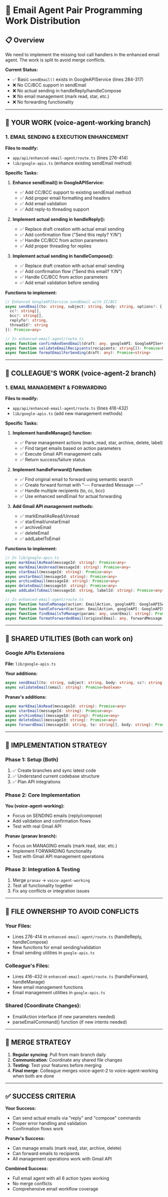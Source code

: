 # 🤝 Email Agent Pair Programming Work Distribution

## 📋 **Overview**
We need to implement the missing tool call handlers in the enhanced email agent. The work is split to avoid merge conflicts.

**Current Status:**
- ✅ Basic `sendEmail()` exists in GoogleAPIService (lines 284-317)
- ❌ No CC/BCC support in sendEmail 
- ❌ No actual sending in handleReply/handleCompose
- ❌ No email management (mark read, star, etc.)
- ❌ No forwarding functionality

---

## 🎯 **YOUR WORK (voice-agent-working branch)**

### **1. EMAIL SENDING & EXECUTION ENHANCEMENT**
**Files to modify:**
- `app/api/enhanced-email-agent/route.ts` (lines 276-414)
- `lib/google-apis.ts` (enhance existing sendEmail method)

**Specific Tasks:**
1. **Enhance sendEmail() in GoogleAPIService:**
   - ✅ Add CC/BCC support to existing sendEmail method
   - ✅ Add proper email formatting and headers
   - ✅ Add email validation
   - ✅ Add reply-to threading support

2. **Implement actual sending in handleReply():**
   - ✅ Replace draft creation with actual email sending
   - ✅ Add confirmation flow ("Send this reply? Y/N")
   - ✅ Handle CC/BCC from action parameters
   - ✅ Add proper threading for replies

3. **Implement actual sending in handleCompose():**
   - ✅ Replace draft creation with actual email sending  
   - ✅ Add confirmation flow ("Send this email? Y/N")
   - ✅ Handle CC/BCC from action parameters
   - ✅ Add email validation before sending

**Functions to implement:**
```typescript
// Enhanced GoogleAPIService.sendEmail with CC/BCC
async sendEmail(to: string, subject: string, body: string, options?: {
  cc?: string[], 
  bcc?: string[], 
  replyTo?: string,
  threadId?: string
}): Promise<any>

// In enhanced-email-agent/route.ts  
async function confirmAndSendEmail(draft: any, googleAPI: GoogleAPIService): Promise<any>
async function validateEmailRecipients(recipients: string[]): Promise<boolean>
async function formatEmailForSending(draft: any): Promise<string>
```

---

## 🎯 **COLLEAGUE'S WORK (voice-agent-2 branch)**

### **1. EMAIL MANAGEMENT & FORWARDING**
**Files to modify:**
- `app/api/enhanced-email-agent/route.ts` (lines 416-432)
- `lib/google-apis.ts` (add new management methods)

**Specific Tasks:**
1. **Implement handleManage() function:**
   - ✅ Parse management actions (mark_read, star, archive, delete, label)
   - ✅ Find target emails based on action parameters
   - ✅ Execute Gmail API management calls
   - ✅ Return success/failure status

2. **Implement handleForward() function:**
   - ✅ Find original email to forward using semantic search
   - ✅ Create forward format with "--- Forwarded Message ---"
   - ✅ Handle multiple recipients (to, cc, bcc)
   - ✅ Use enhanced sendEmail for actual forwarding

3. **Add Gmail API management methods:**
   - ✅ markEmailAsRead/Unread
   - ✅ starEmail/unstarEmail  
   - ✅ archiveEmail
   - ✅ deleteEmail
   - ✅ addLabelToEmail

**Functions to implement:**
```typescript
// In lib/google-apis.ts
async markEmailAsRead(messageId: string): Promise<any>
async markEmailAsUnread(messageId: string): Promise<any>
async starEmail(messageId: string): Promise<any> 
async unstarEmail(messageId: string): Promise<any>
async archiveEmail(messageId: string): Promise<any>
async deleteEmail(messageId: string): Promise<any>
async addLabelToEmail(messageId: string, labelId: string): Promise<any>

// In enhanced-email-agent/route.ts
async function handleManage(action: EmailAction, googleAPI: GoogleAPIService, userEmail: string)
async function handleForward(action: EmailAction, googleAPI: GoogleAPIService, userEmail: string)  
async function findEmailsToManage(params: any, userEmail: string): Promise<string[]>
async function formatForwardedEmail(originalEmail: any, forwardMessage: string): Promise<string>
```

---

## 🔧 **SHARED UTILITIES (Both can work on)**

### **Google APIs Extensions**
**File:** `lib/google-apis.ts`

**Your additions:**
```typescript
async sendEmail(to: string, subject: string, body: string, cc?: string[], bcc?: string[])
async validateEmail(email: string): Promise<boolean>
```

**Pranav's additions:**
```typescript
async markEmailAsRead(messageId: string): Promise<any>
async starEmail(messageId: string): Promise<any>
async archiveEmail(messageId: string): Promise<any>
async deleteEmail(messageId: string): Promise<any>
async forwardEmail(messageId: string, to: string[], body: string): Promise<any>
```

---

## 🚀 **IMPLEMENTATION STRATEGY**

### **Phase 1: Setup (Both)**
1. ✅ Create branches and sync latest code
2. ✅ Understand current codebase structure
3. ✅ Plan API integrations

### **Phase 2: Core Implementation**
**You (voice-agent-working):**
- Focus on SENDING emails (reply/compose)
- Add validation and confirmation flows
- Test with real Gmail API

**Pranav (pranav branch):**
- Focus on MANAGING emails (mark read, star, etc.)
- Implement FORWARDING functionality  
- Test with Gmail API management operations

### **Phase 3: Integration & Testing**
1. Merge `pranav` → `voice-agent-working`
2. Test all functionality together
3. Fix any conflicts or integration issues

---

## 📁 **FILE OWNERSHIP TO AVOID CONFLICTS**

### **Your Files:**
- Lines 276-414 in `enhanced-email-agent/route.ts` (handleReply, handleCompose)
- New functions for email sending/validation
- Email sending utilities in `google-apis.ts`

### **Colleague's Files:**  
- Lines 416-432 in `enhanced-email-agent/route.ts` (handleForward, handleManage)
- New email management functions
- Email management utilities in `google-apis.ts`

### **Shared (Coordinate Changes):**
- EmailAction interface (if new parameters needed)
- parseEmailCommand() function (if new intents needed)

---

## 🔀 **MERGE STRATEGY**

1. **Regular syncing**: Pull from main branch daily
2. **Communication**: Coordinate any shared file changes
3. **Testing**: Test your features before merging
4. **Final merge**: Colleague merges voice-agent-2 to voice-agent-working when both are done

---

## ✅ **SUCCESS CRITERIA**

**Your Success:**
- Can send actual emails via "reply" and "compose" commands
- Proper error handling and validation
- Confirmation flows work

**Pranav's Success:**
- Can manage emails (mark read, star, archive, delete)
- Can forward emails to recipients
- All management operations work with Gmail API

**Combined Success:**
- Full email agent with all 6 action types working
- No merge conflicts
- Comprehensive email workflow coverage
